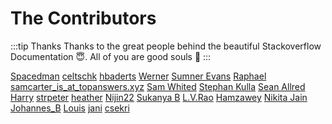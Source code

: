 # The Contributors

:::tip Thanks
Thanks to the great people behind the beautiful Stackoverflow Documentation :innocent:. All of you are good souls :100:
:::

[Spacedman](https://stackoverflow.com/users/211116/spacedman) [celtschk](https://stackoverflow.com/users/1032073/celtschk) [hbaderts](https://stackoverflow.com/users/4221706/hbaderts) [Werner](https://stackoverflow.com/users/914686/werner) [Sumner Evans](https://stackoverflow.com/users/2319844/sumner-evans) [Raphael](https://stackoverflow.com/users/539599/raphael) [samcarter_is_at_topanswers.xyz](https://stackoverflow.com/users/2777074/samcarter-is-at-topanswers-xyz) [Sam Whited](https://stackoverflow.com/users/1087001/sam-whited) [Stephan Kulla](https://stackoverflow.com/users/1165155/stephan-kulla) [Sean Allred](https://stackoverflow.com/users/1443496/sean-allred) [Harry](https://stackoverflow.com/users/1108828/harry) [strpeter](https://stackoverflow.com/users/2062965/strpeter) [heather](https://stackoverflow.com/users/6723642/heather) [Nijin22](https://stackoverflow.com/users/3298787/nijin22) [Sukanya B](https://stackoverflow.com/users/5769838/sukanya-b) [L.V.Rao](https://stackoverflow.com/users/6911592/l-v-rao) [Hamzawey](https://stackoverflow.com/users/3277573/hamzawey) [Nikita Jain](https://stackoverflow.com/users/4154927/nikita-jain) [Johannes_B](https://stackoverflow.com/users/6626369/johannes-b) [Louis](https://stackoverflow.com/users/202140/louis) [jani](https://stackoverflow.com/users/3476397/jani) [csekri](https://stackoverflow.com/users/7601666/csekri) 